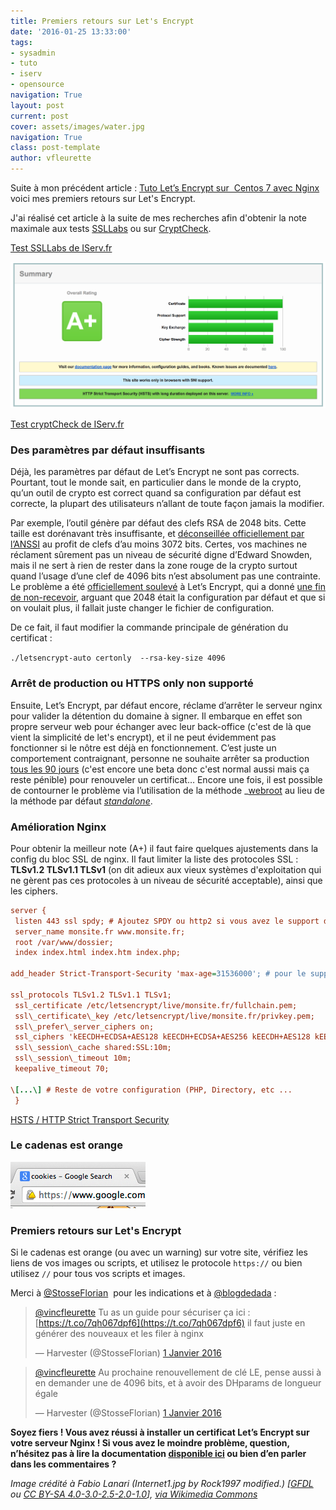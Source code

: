 ```yaml
---
title: Premiers retours sur Let's Encrypt
date: '2016-01-25 13:33:00'
tags:
- sysadmin
- tuto
- iserv
- opensource
navigation: True
layout: post
current: post
cover: assets/images/water.jpg
navigation: True
class: post-template
author: vfleurette
---
```


Suite à mon précédent article : [Tuto Let’s Encrypt sur  Centos 7 avec Nginx](https://iserv.fr/tuto-lets-encrypt-sur-centos-7-avec-nginx-https-pour-tous-et-gratuit/) voici mes premiers retours sur Let's Encrypt.

J'ai réalisé cet article à la suite de mes recherches afin d'obtenir la note maximale aux tests [SSLLabs](https://www.ssllabs.com/ssltest/) ou sur [CryptCheck](https://tls.imirhil.fr/).

[Test SSLLabs de IServ.fr](https://www.ssllabs.com/ssltest/analyze.html?d=iserv.fr)

![SSL LABS TEST](/content/images/2018/02/SSLLabsiServ.png)

[Test cryptCheck de IServ.fr](https://tls.imirhil.fr/https/www.iserv.fr)

### Des paramètres par défaut insuffisants
  
Déjà, les paramètres par défaut de Let’s Encrypt ne sont pas corrects. Pourtant, tout le monde sait, en particulier dans le monde de la crypto, qu’un outil de crypto est correct quand sa configuration par défaut est correcte, la plupart des utilisateurs n’allant de toute façon jamais la modifier.

Par exemple, l’outil génère par défaut des clefs RSA de 2048 bits. Cette taille est dorénavant très insuffisante, et [déconseillée officiellement par l’ANSSI](http://www.ssi.gouv.fr/uploads/2015/01/RGS_v-2-0_B1.pdf) au profit de clefs d’au moins 3072 bits. Certes, vos machines ne réclament sûrement pas un niveau de sécurité digne d’Edward Snowden, mais il ne sert à rien de rester dans la zone rouge de la crypto surtout quand l’usage d’une clef de 4096 bits n’est absolument pas une contrainte. Le problème a été [officiellement soulevé](https://github.com/letsencrypt/letsencrypt/issues/489) à Let’s Encrypt, qui a donné [une fin de non-recevoir](https://github.com/letsencrypt/letsencrypt/issues/489#issuecomment-153757615), arguant que 2048 était la configuration par défaut et que si on voulait plus, il fallait juste changer le fichier de configuration.

De ce fait, il faut modifier la commande principale de génération du certificat :

 `./letsencrypt-auto certonly  --rsa-key-size 4096`

### Arrêt de production ou HTTPS only non supporté

Ensuite, Let’s Encrypt, par défaut encore, réclame d’arrêter le serveur nginx pour valider la détention du domaine à signer. Il embarque en effet son propre serveur web pour échanger avec leur back-office (c'est de là que vient la simplicité de let's encrypt), et il ne peut évidemment pas fonctionner si le nôtre est déjà en fonctionnement. C’est juste un comportement contraignant, personne ne souhaite arrêter sa production [tous les 90 jours](https://letsencrypt.org/2015/11/09/why-90-days.html) (c'est encore une beta donc c'est normal aussi mais ça reste pénible) pour renouveler un certificat… Encore une fois, il est possible de contourner le problème via l’utilisation de la méthode _[webroot](https://letsencrypt.readthedocs.org/en/latest/using.html#webroot) au lieu de la méthode par défaut [_standalone_](https://letsencrypt.readthedocs.org/en/latest/using.html#standalone).

### Amélioration Nginx

Pour obtenir la meilleur note (A+) il faut faire quelques ajustements dans la config du bloc SSL de nginx. Il faut limiter la liste des protocoles SSL : **TLSv1.2 TLSv1.1 TLSv1** (on dit adieux aux vieux systèmes d'exploitation qui ne gèrent pas ces protocoles à un niveau de sécurité acceptable), ainsi que les ciphers.

```ini
server {  
 listen 443 ssl spdy; # Ajoutez SPDY ou http2 si vous avez le support d'une des deux fonctionnalités  
 server_name monsite.fr www.monsite.fr;  
 root /var/www/dossier;  
 index index.html index.htm index.php;

add_header Strict-Transport-Security 'max-age=31536000'; # pour le support de HSTS (voir après la config nginx)

ssl_protocols TLSv1.2 TLSv1.1 TLSv1;  
 ssl_certificate /etc/letsencrypt/live/monsite.fr/fullchain.pem;  
 ssl\_certificate\_key /etc/letsencrypt/live/monsite.fr/privkey.pem;  
 ssl\_prefer\_server_ciphers on;  
 ssl_ciphers 'kEECDH+ECDSA+AES128 kEECDH+ECDSA+AES256 kEECDH+AES128 kEECDH+AES256 kEDH+AES128 kEDH+AES256 +SHA !aNULL !eNULL !LOW !MD5 !EXP !DSS !PSK !SRP !kECDH !CAMELLIA !RC4 !SEED';  
 ssl\_session\_cache shared:SSL:10m;  
 ssl\_session\_timeout 10m;  
 keepalive_timeout 70;

\[...\] # Reste de votre configuration (PHP, Directory, etc ...  
 }
```

[HSTS / HTTP Strict Transport Security](https://fr.wikipedia.org/wiki/HTTP_Strict_Transport_Security)

### Le cadenas est orange

![minor_chrome](/content/images/2018/02/minor_chrome.png)


### Premiers retours sur Let's Encrypt
  
Si le cadenas est orange (ou avec un warning) sur votre site, vérifiez les liens de vos images ou scripts, et utilisez le protocole `https://` ou bien utilisez `//` pour tous vos scripts et images.

Merci à [@StosseFlorian](https://twitter.com/StosseFlorian)  pour les indications et à [@blogdedada](https://twitter.com/blogdedada) :

> [@vincfleurette](https://twitter.com/vincfleurette) Tu as un guide pour sécuriser ça ici : [https://t.co/7qh067dpf6](https://t.co/7qh067dpf6) il faut juste en générer des nouveaux et les filer à nginx
> 
>   
> — Harvester (@StosseFlorian) [1 Janvier 2016](https://twitter.com/StosseFlorian/status/682980910392852485)

> [@vincfleurette](https://twitter.com/vincfleurette) Au prochaine renouvellement de clé LE, pense aussi à en demander une de 4096 bits, et à avoir des DHparams de longueur égale
> 
>   
> — Harvester (@StosseFlorian) [1 Janvier 2016](https://twitter.com/StosseFlorian/status/682981163699441665)

  

**Soyez fiers ! Vous avez réussi à installer un certificat Let’s Encrypt sur votre serveur Nginx ! Si vous avez le moindre problème, question, n’hésitez pas à lire la documentation [disponible ici](https://letsencrypt.readthedocs.org/en/latest/) ou bien d’en parler dans les commentaires ?**



*Image crédité à Fabio Lanari (Internet1.jpg by Rock1997 modified.) [<a href="http://www.gnu.org/copyleft/fdl.html">GFDL</a> ou <a href="https://creativecommons.org/licenses/by-sa/4.0-3.0-2.5-2.0-1.0">CC BY-SA 4.0-3.0-2.5-2.0-1.0</a>], <a href="https://commons.wikimedia.org/wiki/File%3AInternet2.jpg">via Wikimedia Commons</a>*
